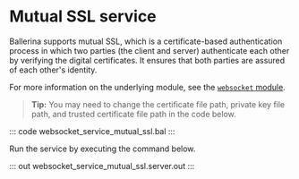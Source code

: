# Mutual SSL service

Ballerina supports mutual SSL, which is a certificate-based authentication process in which two parties (the client and server) authenticate each other by verifying the digital certificates. It ensures that both parties are assured of each other's identity.

For more information on the underlying module, see the [`websocket` module](https://lib.ballerina.io/ballerina/websocket/latest/).

>**Tip:** You may need to change the certificate file path, private key file path, and trusted certificate file path in the code below.

::: code websocket_service_mutual_ssl.bal :::

Run the service by executing the command below.

::: out websocket_service_mutual_ssl.server.out :::
